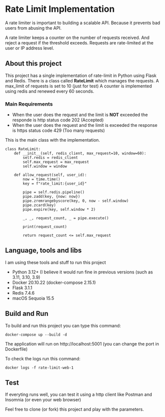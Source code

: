 # Rate Limit Implementation

A rate limiter is important to building a scalable API. Because it prevents bad users from abusing the API.

A rate limiter keeps a counter on the number of requests received. And reject a request if the threshold exceeds. Requests are rate-limited at the user or IP address level.

## About this project

This project has a single implementation of rate-limit in Python using Flask and Redis.
There is a class called **RateLimit** which manages the requests. A max_limit of requests is set to 10 (just for test)
A counter is implemented using redis and renewed every 60 seconds.

### Main Requirements

 - When the user does the request and the limit is **NOT** exceeded the responde is http status code 202 (Accepted)
 - When the user does the request and the limit is exceeded the response is https status code 429 (Too many requests)

This is the main class with the implementation.

```
class RateLimit:
    def __init__(self, redis_client, max_request=10, window=60):
        self.redis = redis_client
        self.max_request = max_request
        self.window = window

    def allow_request(self, user_id):
        now = time.time()
        key = f"rate_limit:{user_id}"

        pipe = self.redis.pipeline()
        pipe.zadd(key, {now: now})
        pipe.zremrangebyscore(key, 0, now - self.window)
        pipe.zcard(key)
        pipe.expire(key, self.window * 2)

        _, _, request_count, _ = pipe.execute()

        print(request_count)

        return request_count <= self.max_request
```

## Language, tools and libs

I am using these tools and stuff to run this project

 - Python 3.12+ (I believe it would run fine in previous versions (such as 3.11, 3.10, 3.9)
 - Docker 20.10.22 (docker-compose 2.15.1)
 - Flask 3.1.1
 - Redis 7.4.6
 - macOS Sequoia 15.5

## Build and Run

To build and run this project you can type this command:

```
docker-compose up --build -d
```

The application will run on http://localhost:5001 (you can change the port in Dockerfile)

To check the logs run this command:

```
docker logs -f rate-limit-web-1
```

## Test

If everyting runs well, you can test it using a http client like Postman and Insomnia (or even your web browser)

Feel free to clone (or fork) this project and play with the parameters.
